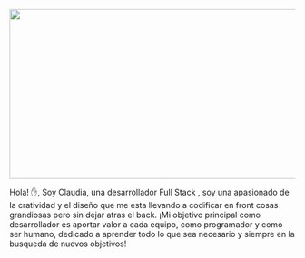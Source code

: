 
<p align="center" >
  <img src="https://ik.imagekit.io/smdxc0e2g3/userscontent2-endpoint/images/b0f8ca2a-eb63-4b95-b114-bbf89d4117b3/7c5eae3552a3ec6e4a5862ca8f55e217.gif?tr=w-320,rt-0"  style="width: 1000px; height: 300px;">
</p>


Hola! ✋, Soy Claudia, una desarrollador Full Stack , soy una apasionado  de la cratividad y el diseño que me esta llevando a codificar en front cosas grandiosas pero sin dejar atras el back. ¡Mi objetivo principal como desarrollador es aportar valor a cada equipo, como programador y como ser humano, dedicado a aprender todo lo que sea necesario y siempre en la busqueda de nuevos objetivos! 


<i class="fa-brands fa-github-alt"></i>


